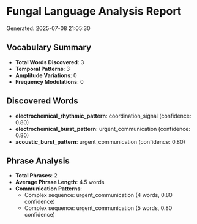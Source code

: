
# Fungal Language Analysis Report
Generated: 2025-07-08 21:05:30

## Vocabulary Summary
- **Total Words Discovered**: 3
- **Temporal Patterns**: 3
- **Amplitude Variations**: 0
- **Frequency Modulations**: 0

## Discovered Words
- **electrochemical_rhythmic_pattern**: coordination_signal (confidence: 0.80)
- **electrochemical_burst_pattern**: urgent_communication (confidence: 0.80)
- **acoustic_burst_pattern**: urgent_communication (confidence: 0.80)

## Phrase Analysis
- **Total Phrases**: 2
- **Average Phrase Length**: 4.5 words
- **Communication Patterns**:
  - Complex sequence: urgent_communication (4 words, 0.80 confidence)
  - Complex sequence: urgent_communication (5 words, 0.80 confidence)
